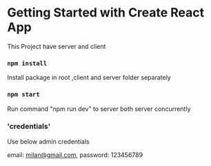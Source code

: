 # Getting Started with Create React App

This Project have server and client

### `npm install`

Install package in root ,client and server folder separately

### `npm start`

Run command "npm run dev" to server both server concurrently

### 'credentials'

Use below admin credentials

email: milan@gmail.com,
password: 123456789
